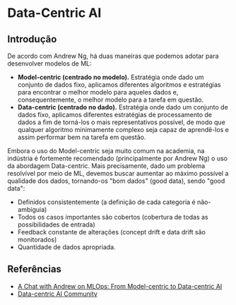 # Data-Centric AI

## Introdução

De acordo com Andrew Ng, há duas maneiras que podemos adotar para desenvolver modelos de ML:

- **Model-centric (centrado no modelo).** Estratégia onde dado um conjunto de dados fixo, aplicamos diferentes algoritmos e estratégias para encontrar o melhor modelo para aqueles dados e, consequentemente, o melhor modelo para a tarefa em questão.
- **Data-centric (centrado no dado).** Estratégia onde dado um conjunto de dados fixo, aplicamos diferentes estratégias de processamento de dados a fim de torná-los o mais representativos possível, de modo que qualquer algoritmo minimamente complexo seja capaz de aprendê-los e assim performar bem na tarefa em questão.

Embora o uso do Model-centric seja muito comum na academia, na indústria é fortemente recomendado (principalmente por Andrew Ng) o uso da abordagem Data-centric. Mais precisamente, dado um problema resolvível por meio de ML, devemos buscar aumentar ao máximo possível a qualidade dos dados, tornando-os "bom dados" (good data), sendo "good data":

- Definidos consistentemente (a definição de cada categoria é não-ambíguia)
- Todos os casos importantes são cobertos (cobertura de todas as possibilidades de entrada)
- Feedback constante de alterações (concept drift e data drift são monitorados)
- Quantidade de dados apropriada.

## Referências

- [A Chat with Andrew on MLOps: From Model-centric to Data-centric AI](https://www.youtube.com/watch?v=06-AZXmwHjo)
- [Data-centric AI Community](https://github.com/HazyResearch/data-centric-ai)